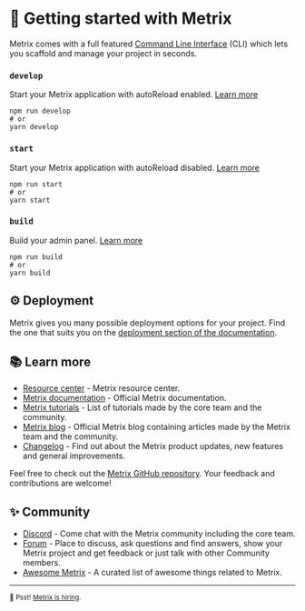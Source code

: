 # 🚀 Getting started with Metrix

Metrix comes with a full featured [Command Line Interface](https://docs.metrix.io/developer-docs/latest/developer-resources/cli/CLI.html) (CLI) which lets you scaffold and manage your project in seconds.

### `develop`

Start your Metrix application with autoReload enabled. [Learn more](https://docs.metrix.io/developer-docs/latest/developer-resources/cli/CLI.html#metrix-develop)

```
npm run develop
# or
yarn develop
```

### `start`

Start your Metrix application with autoReload disabled. [Learn more](https://docs.metrix.io/developer-docs/latest/developer-resources/cli/CLI.html#metrix-start)

```
npm run start
# or
yarn start
```

### `build`

Build your admin panel. [Learn more](https://docs.metrix.io/developer-docs/latest/developer-resources/cli/CLI.html#metrix-build)

```
npm run build
# or
yarn build
```

## ⚙️ Deployment

Metrix gives you many possible deployment options for your project. Find the one that suits you on the [deployment section of the documentation](https://docs.metrix.io/developer-docs/latest/setup-deployment-guides/deployment.html).

## 📚 Learn more

- [Resource center](https://metrix.io/resource-center) - Metrix resource center.
- [Metrix documentation](https://docs.metrix.io) - Official Metrix documentation.
- [Metrix tutorials](https://metrix.io/tutorials) - List of tutorials made by the core team and the community.
- [Metrix blog](https://docs.metrix.io) - Official Metrix blog containing articles made by the Metrix team and the community.
- [Changelog](https://metrix.io/changelog) - Find out about the Metrix product updates, new features and general improvements.

Feel free to check out the [Metrix GitHub repository](https://github.com/metrix/metrix). Your feedback and contributions are welcome!

## ✨ Community

- [Discord](https://discord.metrix.io) - Come chat with the Metrix community including the core team.
- [Forum](https://forum.metrix.io/) - Place to discuss, ask questions and find answers, show your Metrix project and get feedback or just talk with other Community members.
- [Awesome Metrix](https://github.com/metrix/awesome-metrix) - A curated list of awesome things related to Metrix.

---

<sub>🤫 Psst! [Metrix is hiring](https://metrix.io/careers).</sub>
